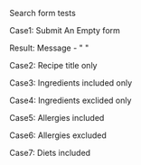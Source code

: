 Search form tests

Case1: Submit An Empty form

Result: Message - "   "

Case2: Recipe title only

Case3: Ingredients included only

Case4: Ingredients exclided only

Case5: Allergies included

Case6: Allergies excluded

Case7: Diets included

